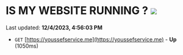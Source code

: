 # IS MY WEBSITE RUNNING ? [![](https://img.shields.io/static/v1?label=Sponsor&message=%E2%9D%A4&logo=GitHub&color=%23fe8e86)](https://github.com/sponsors/<username>)

Last updated: **12/4/2023, 4:56:03 PM**

- `GET` [https://youssefservice.me](https://youssefservice.me) - **Up** (1050ms)
